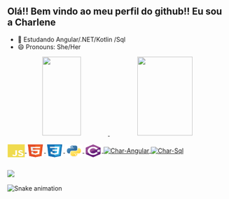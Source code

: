 ## Olá!! Bem vindo ao meu perfil do github!! Eu sou a Charlene 


- 📘 Estudando Angular/.NET/Kotlin /Sql
- 😄 Pronouns: She/Her
<div align="center">
  <a href="https://github.com/charlenefialho"/>
  <img height="180em" width="42%" src="https://github-readme-stats.vercel.app/api?username=charlenefialho&show_icons=true&theme=tokyonight&include_all_commits=true&count_private=true"/>
  <img height="180em" width="50%" src="https://github-readme-stats.vercel.app/api/top-langs/?username=charlenefialho&layout=compact&langs_count=7&theme=tokyonight"/>
</div>  

<div style="display: inline_block"><br>
  <img align="center" alt="Rafa-Js" height="30" width="40" src="https://raw.githubusercontent.com/devicons/devicon/master/icons/javascript/javascript-plain.svg">
  <img align="center" alt="Char-HTML" height="30" width="40" src="https://raw.githubusercontent.com/devicons/devicon/master/icons/html5/html5-original.svg">
  <img align="center" alt="Char-CSS" height="30" width="40" src="https://raw.githubusercontent.com/devicons/devicon/master/icons/css3/css3-original.svg">
  <img align="center" alt="Char-Python" height="30" width="40" src="https://raw.githubusercontent.com/devicons/devicon/master/icons/python/python-original.svg">
  <img align="center" alt="Char-Csharp" height="30" width="40" src="https://raw.githubusercontent.com/devicons/devicon/master/icons/csharp/csharp-original.svg">
  <img align="center" alt="Char-Angular" height="30" width="40" src="https://icongr.am/devicon/angularjs-original.svg?size=90&color=currentColor">
  <img align="center" alt="Char-Sql" height="30" width="40" src="https://cdn.jsdelivr.net/gh/devicons/devicon/icons/kotlin/kotlin-original.svg">
</div>

##

<div> 
  <a href = "mailto:fialhocharlene@gmail.com"><img src="https://img.shields.io/badge/-Gmail-%23333?style=for-the-badge&logo=gmail&logoColor=white" target="_blank"></a>

  ![Snake animation](https://github.com/charlenefialho/charlenefialho/blob/output/github-contribution-grid-snake.svg)
  
</div>
